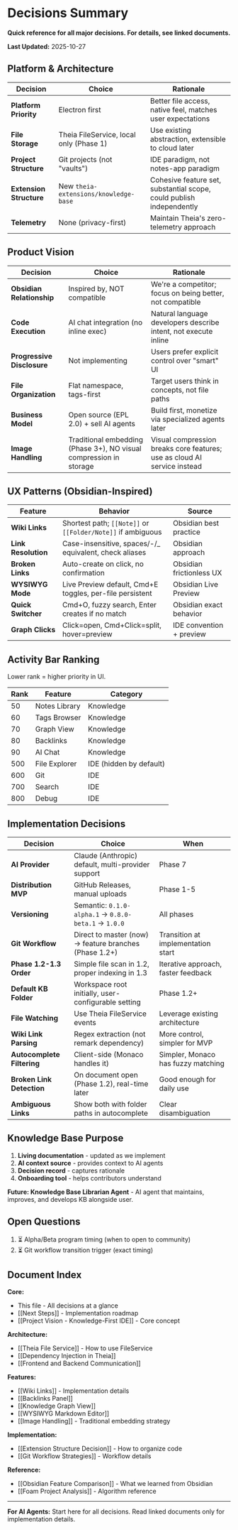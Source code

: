 # Decisions Summary

**Quick reference for all major decisions. For details, see linked documents.**

**Last Updated:** 2025-10-27

## Platform & Architecture

| Decision                | Choice                                  | Rationale                                                            |
| ----------------------- | --------------------------------------- | -------------------------------------------------------------------- |
| **Platform Priority**   | Electron first                          | Better file access, native feel, matches user expectations           |
| **File Storage**        | Theia FileService, local only (Phase 1) | Use existing abstraction, extensible to cloud later                  |
| **Project Structure**   | Git projects (not "vaults")             | IDE paradigm, not notes-app paradigm                                 |
| **Extension Structure** | New `theia-extensions/knowledge-base`   | Cohesive feature set, substantial scope, could publish independently |
| **Telemetry**           | None (privacy-first)                    | Maintain Theia's zero-telemetry approach                             |

## Product Vision

| Decision                   | Choice                                                             | Rationale                                                                |
| -------------------------- | ------------------------------------------------------------------ | ------------------------------------------------------------------------ |
| **Obsidian Relationship**  | Inspired by, NOT compatible                                        | We're a competitor; focus on being better, not compatible                |
| **Code Execution**         | AI chat integration (no inline exec)                               | Natural language developers describe intent, not execute inline          |
| **Progressive Disclosure** | Not implementing                                                   | Users prefer explicit control over "smart" UI                            |
| **File Organization**      | Flat namespace, tags-first                                         | Target users think in concepts, not file paths                           |
| **Business Model**         | Open source (EPL 2.0) + sell AI agents                             | Build first, monetize via specialized agents later                       |
| **Image Handling**         | Traditional embedding (Phase 3+), NO visual compression in storage | Visual compression breaks core features; use as cloud AI service instead |

## UX Patterns (Obsidian-Inspired)

| Feature             | Behavior                                                    | Source                   |
| ------------------- | ----------------------------------------------------------- | ------------------------ |
| **Wiki Links**      | Shortest path; `[[Note]]` or `[[Folder/Note]]` if ambiguous | Obsidian best practice   |
| **Link Resolution** | Case-insensitive, spaces/-/\_ equivalent, check aliases     | Obsidian approach        |
| **Broken Links**    | Auto-create on click, no confirmation                       | Obsidian frictionless UX |
| **WYSIWYG Mode**    | Live Preview default, Cmd+E toggles, per-file persistent    | Obsidian Live Preview    |
| **Quick Switcher**  | Cmd+O, fuzzy search, Enter creates if no match              | Obsidian exact behavior  |
| **Graph Clicks**    | Click=open, Cmd+Click=split, hover=preview                  | IDE convention + preview |

## Activity Bar Ranking

Lower rank = higher priority in UI.

| Rank | Feature       | Category                |
| ---- | ------------- | ----------------------- |
| 50   | Notes Library | Knowledge               |
| 60   | Tags Browser  | Knowledge               |
| 70   | Graph View    | Knowledge               |
| 80   | Backlinks     | Knowledge               |
| 90   | AI Chat       | Knowledge               |
| 500  | File Explorer | IDE (hidden by default) |
| 600  | Git           | IDE                     |
| 700  | Search        | IDE                     |
| 800  | Debug         | IDE                     |

## Implementation Decisions

| Decision                   | Choice                                                 | When                                |
| -------------------------- | ------------------------------------------------------ | ----------------------------------- |
| **AI Provider**            | Claude (Anthropic) default, multi-provider support     | Phase 7                             |
| **Distribution MVP**       | GitHub Releases, manual uploads                        | Phase 1-5                           |
| **Versioning**             | Semantic: `0.1.0-alpha.1` → `0.8.0-beta.1` → `1.0.0`   | All phases                          |
| **Git Workflow**           | Direct to master (now) → feature branches (Phase 1.2+) | Transition at implementation start  |
| **Phase 1.2-1.3 Order**    | Simple file scan in 1.2, proper indexing in 1.3        | Iterative approach, faster feedback |
| **Default KB Folder**      | Workspace root initially, user-configurable setting    | Phase 1.2+                          |
| **File Watching**          | Use Theia FileService events                           | Leverage existing architecture      |
| **Wiki Link Parsing**      | Regex extraction (not remark dependency)               | More control, simpler for MVP       |
| **Autocomplete Filtering** | Client-side (Monaco handles it)                        | Simpler, Monaco has fuzzy matching  |
| **Broken Link Detection**  | On document open (Phase 1.2), real-time later          | Good enough for daily use           |
| **Ambiguous Links**        | Show both with folder paths in autocomplete            | Clear disambiguation                |

## Knowledge Base Purpose

1. **Living documentation** - updated as we implement
2. **AI context source** - provides context to AI agents
3. **Decision record** - captures rationale
4. **Onboarding tool** - helps contributors understand

**Future: Knowledge Base Librarian Agent** - AI agent that maintains, improves,
and develops KB alongside user.

## Open Questions

1. ⏳ Alpha/Beta program timing (when to open to community)
2. ⏳ Git workflow transition trigger (exact timing)

## Document Index

**Core:**

- This file - All decisions at a glance
- [[Next Steps]] - Implementation roadmap
- [[Project Vision - Knowledge-First IDE]] - Core concept

**Architecture:**

- [[Theia File Service]] - How to use FileService
- [[Dependency Injection in Theia]]
- [[Frontend and Backend Communication]]

**Features:**

- [[Wiki Links]] - Implementation details
- [[Backlinks Panel]]
- [[Knowledge Graph View]]
- [[WYSIWYG Markdown Editor]]
- [[Image Handling]] - Traditional embedding strategy

**Implementation:**

- [[Extension Structure Decision]] - How to organize code
- [[Git Workflow Strategies]] - Workflow details

**Reference:**

- [[Obsidian Feature Comparison]] - What we learned from Obsidian
- [[Foam Project Analysis]] - Algorithm reference

---

**For AI Agents:** Start here for all decisions. Read linked documents only for
implementation details.

